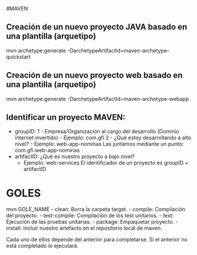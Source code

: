 #MAVEN

## Creación de un nuevo proyecto JAVA basado en una plantilla (arquetipo)
mvn archetype:generate -DarchetypeArtifactId=maven-archetype-quickstart

## Creación de un nuevo proyecto web basado en una plantilla (arquetipo)
mvn archetype:generate -DarchetypeArtifactId=maven-archetype-webapp

## Identificar un proyecto MAVEN:
- groupID: 
    1 - Empresa/Organización al cargo del desarrollo (Dominio internet invertido)
        - Ejemplo: com.gfi
    2 - ¿Qué estoy desarrollando a alto nivel?
        - Ejemplo: web-app-nominas
    Las juntamos mediante un punto: com.gfi.web-app-nominas
- artifactID: ¿Qué es nuestro proyecto a bajo nivel?
    - Ejemplo: web-services
El identificador de un proyecto es groupID + artifactID

# GOLES
mvn GOLE_NAME
    - clean:            Borra la carpeta target.
    - compile:          Compilación del proyecto.
    - test-compile:     Compilación de los test unitarios.
    - test:             Ejecución de las pruebas unitarias.
    - package:          Empaquetar proyecto.
    - install:          Incluir nuestro artefacto en el repositorio local de maven.
    
Cada uno de ellos depende del anterior para completarse.
Si el anterior no está completado lo ejecutará.